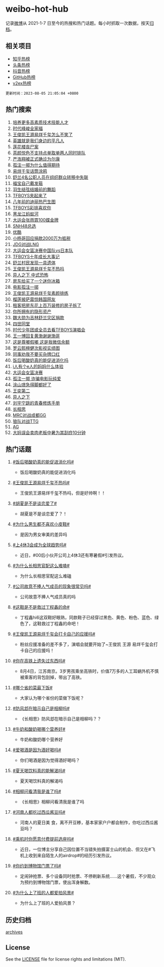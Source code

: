 # weibo-hot-hub

记录[微博](https://www.weibo.com)从 2021-1-7 日至今的热搜和热门话题。每小时抓取一次数据，按天[归档](archives)。

## 相关项目

- [知乎热榜](https://github.com/lonnyzhang423/zhihu-hot-hub)
- [头条热榜](https://github.com/lonnyzhang423/toutiao-hot-hub)
- [抖音热榜](https://github.com/lonnyzhang423/douyin-hot-hub)
- [GitHub热榜](https://github.com/lonnyzhang423/github-hot-hub)
- [v2ex热榜](https://github.com/lonnyzhang423/v2ex-hot-hub)


`更新时间：2023-08-05 21:05:04 +0800`

## 热门搜索

1. [培养更多高素质技术技能人才](https://m.weibo.cn/search?containerid=100103type%3D1%26t%3D10%26q%3D%23%E5%9F%B9%E5%85%BB%E6%9B%B4%E5%A4%9A%E9%AB%98%E7%B4%A0%E8%B4%A8%E6%8A%80%E6%9C%AF%E6%8A%80%E8%83%BD%E4%BA%BA%E6%89%8D%23&stream_entry_id=51&isnewpage=1&extparam=seat%3D1%26pos%3D0%26cate%3D10103%26dgr%3D0%26filter_type%3Drealtimehot%26c_type%3D51%26stream_entry_id%3D51%26display_time%3D1691240703%26pre_seqid%3D1691240703092027226182&luicode=10000011&lfid=106003type%253D25%2526t%253D3%2526disable_hot%253D1%2526filter_type%253Drealtimehot)
1. [时代峰峻全家福](https://m.weibo.cn/search?containerid=100103type%3D1%26t%3D10%26q%3D%23%E6%97%B6%E4%BB%A3%E5%B3%B0%E5%B3%BB%E5%85%A8%E5%AE%B6%E7%A6%8F%23&stream_entry_id=31&isnewpage=1&extparam=seat%3D1%26band_rank%3D1%26cate%3D5001%26lcate%3D5001%26stream_entry_id%3D31%26realpos%3D1%26pos%3D0%26q%3D%2523%25E6%2597%25B6%25E4%25BB%25A3%25E5%25B3%25B0%25E5%25B3%25BB%25E5%2585%25A8%25E5%25AE%25B6%25E7%25A6%258F%2523%26flag%3D4%26dgr%3D0%26filter_type%3Drealtimehot%26c_type%3D31%26display_time%3D1691240703%26pre_seqid%3D1691240703092027226182&luicode=10000011&lfid=106003type%253D25%2526t%253D3%2526disable_hot%253D1%2526filter_type%253Drealtimehot)
1. [王俊凯王源易烊千玺怎么不笑了](https://m.weibo.cn/search?containerid=100103type%3D1%26t%3D10%26q%3D%23%E7%8E%8B%E4%BF%8A%E5%87%AF%E7%8E%8B%E6%BA%90%E6%98%93%E7%83%8A%E5%8D%83%E7%8E%BA%E6%80%8E%E4%B9%88%E4%B8%8D%E7%AC%91%E4%BA%86%23&stream_entry_id=31&isnewpage=1&extparam=seat%3D1%26band_rank%3D2%26cate%3D5001%26lcate%3D5001%26stream_entry_id%3D31%26realpos%3D2%26pos%3D1%26q%3D%2523%25E7%258E%258B%25E4%25BF%258A%25E5%2587%25AF%25E7%258E%258B%25E6%25BA%2590%25E6%2598%2593%25E7%2583%258A%25E5%258D%2583%25E7%258E%25BA%25E6%2580%258E%25E4%25B9%2588%25E4%25B8%258D%25E7%25AC%2591%25E4%25BA%2586%2523%26flag%3D1%26dgr%3D0%26filter_type%3Drealtimehot%26c_type%3D31%26display_time%3D1691240703%26pre_seqid%3D1691240703092027226182&luicode=10000011&lfid=106003type%253D25%2526t%253D3%2526disable_hot%253D1%2526filter_type%253Drealtimehot)
1. [英雄就是我们身边的平凡人](https://m.weibo.cn/search?containerid=100103type%3D1%26t%3D10%26q%3D%23%E8%8B%B1%E9%9B%84%E5%B0%B1%E6%98%AF%E6%88%91%E4%BB%AC%E8%BA%AB%E8%BE%B9%E7%9A%84%E5%B9%B3%E5%87%A1%E4%BA%BA%23&stream_entry_id=31&isnewpage=1&extparam=seat%3D1%26band_rank%3D3%26cate%3D5001%26lcate%3D5001%26stream_entry_id%3D31%26realpos%3D3%26pos%3D2%26q%3D%2523%25E8%258B%25B1%25E9%259B%2584%25E5%25B0%25B1%25E6%2598%25AF%25E6%2588%2591%25E4%25BB%25AC%25E8%25BA%25AB%25E8%25BE%25B9%25E7%259A%2584%25E5%25B9%25B3%25E5%2587%25A1%25E4%25BA%25BA%2523%26flag%3D0%26dgr%3D0%26filter_type%3Drealtimehot%26c_type%3D31%26display_time%3D1691240703%26pre_seqid%3D1691240703092027226182&luicode=10000011&lfid=106003type%253D25%2526t%253D3%2526disable_hot%253D1%2526filter_type%253Drealtimehot)
1. [莲花楼丧尸案](https://m.weibo.cn/search?containerid=100103type%3D1%26t%3D10%26q%3D%23%E8%8E%B2%E8%8A%B1%E6%A5%BC%E4%B8%A7%E5%B0%B8%E6%A1%88%23&stream_entry_id=31&isnewpage=1&extparam=seat%3D1%26band_rank%3D4%26cate%3D5001%26lcate%3D5001%26stream_entry_id%3D31%26realpos%3D4%26pos%3D3%26q%3D%2523%25E8%258E%25B2%25E8%258A%25B1%25E6%25A5%25BC%25E4%25B8%25A7%25E5%25B0%25B8%25E6%25A1%2588%2523%26flag%3D1%26dgr%3D0%26filter_type%3Drealtimehot%26c_type%3D31%26display_time%3D1691240703%26pre_seqid%3D1691240703092027226182&luicode=10000011&lfid=106003type%253D25%2526t%253D3%2526disable_hot%253D1%2526filter_type%253Drealtimehot)
1. [茶颜悦色不支持点单取单两人同时排队](https://m.weibo.cn/search?containerid=100103type%3D1%26t%3D10%26q%3D%23%E8%8C%B6%E9%A2%9C%E6%82%A6%E8%89%B2%E4%B8%8D%E6%94%AF%E6%8C%81%E7%82%B9%E5%8D%95%E5%8F%96%E5%8D%95%E4%B8%A4%E4%BA%BA%E5%90%8C%E6%97%B6%E6%8E%92%E9%98%9F%23&stream_entry_id=31&isnewpage=1&extparam=seat%3D1%26band_rank%3D5%26cate%3D5001%26lcate%3D5001%26stream_entry_id%3D31%26realpos%3D5%26pos%3D4%26q%3D%2523%25E8%258C%25B6%25E9%25A2%259C%25E6%2582%25A6%25E8%2589%25B2%25E4%25B8%258D%25E6%2594%25AF%25E6%258C%2581%25E7%2582%25B9%25E5%258D%2595%25E5%258F%2596%25E5%258D%2595%25E4%25B8%25A4%25E4%25BA%25BA%25E5%2590%258C%25E6%2597%25B6%25E6%258E%2592%25E9%2598%259F%2523%26flag%3D2%26dgr%3D0%26filter_type%3Drealtimehot%26c_type%3D31%26display_time%3D1691240703%26pre_seqid%3D1691240703092027226182&luicode=10000011&lfid=106003type%253D25%2526t%253D3%2526disable_hot%253D1%2526filter_type%253Drealtimehot)
1. [严浩翔被正式确诊为尔康](https://m.weibo.cn/search?containerid=100103type%3D1%26t%3D10%26q%3D%23%E4%B8%A5%E6%B5%A9%E7%BF%94%E8%A2%AB%E6%AD%A3%E5%BC%8F%E7%A1%AE%E8%AF%8A%E4%B8%BA%E5%B0%94%E5%BA%B7%23&stream_entry_id=31&isnewpage=1&extparam=seat%3D1%26band_rank%3D6%26cate%3D5001%26lcate%3D5001%26stream_entry_id%3D31%26realpos%3D6%26pos%3D5%26q%3D%2523%25E4%25B8%25A5%25E6%25B5%25A9%25E7%25BF%2594%25E8%25A2%25AB%25E6%25AD%25A3%25E5%25BC%258F%25E7%25A1%25AE%25E8%25AF%258A%25E4%25B8%25BA%25E5%25B0%2594%25E5%25BA%25B7%2523%26flag%3D2%26dgr%3D0%26filter_type%3Drealtimehot%26c_type%3D31%26display_time%3D1691240703%26pre_seqid%3D1691240703092027226182&luicode=10000011&lfid=106003type%253D25%2526t%253D3%2526disable_hot%253D1%2526filter_type%253Drealtimehot)
1. [孤注一掷为什么值得期待](https://m.weibo.cn/search?containerid=100103type%3D1%26t%3D10%26q%3D%23%E5%AD%A4%E6%B3%A8%E4%B8%80%E6%8E%B7%E4%B8%BA%E4%BB%80%E4%B9%88%E5%80%BC%E5%BE%97%E6%9C%9F%E5%BE%85%23&stream_entry_id=31&isnewpage=1&extparam=seat%3D1%26band_rank%3D7%26cate%3D5001%26is_ad_pos%3D1%26lcate%3D5001%26filter_type%3Drealtimehot%26pos%3D6%26q%3D%2523%25E5%25AD%25A4%25E6%25B3%25A8%25E4%25B8%2580%25E6%258E%25B7%25E4%25B8%25BA%25E4%25BB%2580%25E4%25B9%2588%25E5%2580%25BC%25E5%25BE%2597%25E6%259C%259F%25E5%25BE%2585%2523%26dgr%3D0%26stream_entry_id%3D31%26adid%3D198555%26c_type%3D31%26display_time%3D1691240703%26pre_seqid%3D1691240703092027226182&luicode=10000011&lfid=106003type%253D25%2526t%253D3%2526disable_hot%253D1%2526filter_type%253Drealtimehot)
1. [易烊千玺话筒涂鸦](https://m.weibo.cn/search?containerid=100103type%3D1%26t%3D10%26q%3D%23%E6%98%93%E7%83%8A%E5%8D%83%E7%8E%BA%E8%AF%9D%E7%AD%92%E6%B6%82%E9%B8%A6%23&stream_entry_id=31&isnewpage=1&extparam=seat%3D1%26band_rank%3D7%26cate%3D5001%26lcate%3D5001%26stream_entry_id%3D31%26realpos%3D7%26pos%3D7%26q%3D%2523%25E6%2598%2593%25E7%2583%258A%25E5%258D%2583%25E7%258E%25BA%25E8%25AF%259D%25E7%25AD%2592%25E6%25B6%2582%25E9%25B8%25A6%2523%26flag%3D1%26dgr%3D0%26filter_type%3Drealtimehot%26c_type%3D31%26display_time%3D1691240703%26pre_seqid%3D1691240703092027226182&luicode=10000011&lfid=106003type%253D25%2526t%253D3%2526disable_hot%253D1%2526filter_type%253Drealtimehot)
1. [舒兰4名公职人员在组织群众转移中失联](https://m.weibo.cn/search?containerid=100103type%3D1%26t%3D10%26q%3D%23%E8%88%92%E5%85%B04%E5%90%8D%E5%85%AC%E8%81%8C%E4%BA%BA%E5%91%98%E5%9C%A8%E7%BB%84%E7%BB%87%E7%BE%A4%E4%BC%97%E8%BD%AC%E7%A7%BB%E4%B8%AD%E5%A4%B1%E8%81%94%23&stream_entry_id=31&isnewpage=1&extparam=seat%3D1%26band_rank%3D8%26cate%3D5001%26lcate%3D5001%26stream_entry_id%3D31%26realpos%3D8%26pos%3D8%26q%3D%2523%25E8%2588%2592%25E5%2585%25B04%25E5%2590%258D%25E5%2585%25AC%25E8%2581%258C%25E4%25BA%25BA%25E5%2591%2598%25E5%259C%25A8%25E7%25BB%2584%25E7%25BB%2587%25E7%25BE%25A4%25E4%25BC%2597%25E8%25BD%25AC%25E7%25A7%25BB%25E4%25B8%25AD%25E5%25A4%25B1%25E8%2581%2594%2523%26flag%3D1%26dgr%3D0%26filter_type%3Drealtimehot%26c_type%3D31%26display_time%3D1691240703%26pre_seqid%3D1691240703092027226182&luicode=10000011&lfid=106003type%253D25%2526t%253D3%2526disable_hot%253D1%2526filter_type%253Drealtimehot)
1. [福宝自己戴发箍](https://m.weibo.cn/search?containerid=100103type%3D1%26t%3D10%26q%3D%E7%A6%8F%E5%AE%9D%E8%87%AA%E5%B7%B1%E6%88%B4%E5%8F%91%E7%AE%8D&stream_entry_id=31&isnewpage=1&extparam=seat%3D1%26band_rank%3D9%26cate%3D5001%26lcate%3D5001%26stream_entry_id%3D31%26realpos%3D9%26pos%3D9%26q%3D%25E7%25A6%258F%25E5%25AE%259D%25E8%2587%25AA%25E5%25B7%25B1%25E6%2588%25B4%25E5%258F%2591%25E7%25AE%258D%26flag%3D1%26dgr%3D0%26filter_type%3Drealtimehot%26c_type%3D31%26display_time%3D1691240703%26pre_seqid%3D1691240703092027226182&luicode=10000011&lfid=106003type%253D25%2526t%253D3%2526disable_hot%253D1%2526filter_type%253Drealtimehot)
1. [羽生结弦结婚前的舞蹈](https://m.weibo.cn/search?containerid=100103type%3D1%26t%3D10%26q%3D%E7%BE%BD%E7%94%9F%E7%BB%93%E5%BC%A6%E7%BB%93%E5%A9%9A%E5%89%8D%E7%9A%84%E8%88%9E%E8%B9%88&stream_entry_id=31&isnewpage=1&extparam=seat%3D1%26band_rank%3D10%26cate%3D5001%26lcate%3D5001%26stream_entry_id%3D31%26realpos%3D10%26pos%3D10%26q%3D%25E7%25BE%25BD%25E7%2594%259F%25E7%25BB%2593%25E5%25BC%25A6%25E7%25BB%2593%25E5%25A9%259A%25E5%2589%258D%25E7%259A%2584%25E8%2588%259E%25E8%25B9%2588%26flag%3D0%26dgr%3D0%26filter_type%3Drealtimehot%26c_type%3D31%26display_time%3D1691240703%26pre_seqid%3D1691240703092027226182&luicode=10000011&lfid=106003type%253D25%2526t%253D3%2526disable_hot%253D1%2526filter_type%253Drealtimehot)
1. [TFBOYS夹起来了](https://m.weibo.cn/search?containerid=100103type%3D1%26t%3D10%26q%3D%23TFBOYS%E5%A4%B9%E8%B5%B7%E6%9D%A5%E4%BA%86%23&stream_entry_id=31&isnewpage=1&extparam=seat%3D1%26band_rank%3D11%26cate%3D5001%26lcate%3D5001%26stream_entry_id%3D31%26realpos%3D11%26pos%3D11%26q%3D%2523TFBOYS%25E5%25A4%25B9%25E8%25B5%25B7%25E6%259D%25A5%25E4%25BA%2586%2523%26flag%3D0%26dgr%3D0%26filter_type%3Drealtimehot%26c_type%3D31%26display_time%3D1691240703%26pre_seqid%3D1691240703092027226182&luicode=10000011&lfid=106003type%253D25%2526t%253D3%2526disable_hot%253D1%2526filter_type%253Drealtimehot)
1. [八年前的迪丽热巴生图](https://m.weibo.cn/search?containerid=100103type%3D1%26t%3D10%26q%3D%23%E5%85%AB%E5%B9%B4%E5%89%8D%E7%9A%84%E8%BF%AA%E4%B8%BD%E7%83%AD%E5%B7%B4%E7%94%9F%E5%9B%BE%23&stream_entry_id=31&isnewpage=1&extparam=seat%3D1%26band_rank%3D12%26cate%3D5001%26lcate%3D5001%26stream_entry_id%3D31%26realpos%3D12%26pos%3D12%26q%3D%2523%25E5%2585%25AB%25E5%25B9%25B4%25E5%2589%258D%25E7%259A%2584%25E8%25BF%25AA%25E4%25B8%25BD%25E7%2583%25AD%25E5%25B7%25B4%25E7%2594%259F%25E5%259B%25BE%2523%26flag%3D1%26dgr%3D0%26filter_type%3Drealtimehot%26c_type%3D31%26display_time%3D1691240703%26pre_seqid%3D1691240703092027226182&luicode=10000011&lfid=106003type%253D25%2526t%253D3%2526disable_hot%253D1%2526filter_type%253Drealtimehot)
1. [TFBOYS彩排喜欢你](https://m.weibo.cn/search?containerid=100103type%3D1%26t%3D10%26q%3D%23TFBOYS%E5%BD%A9%E6%8E%92%E5%96%9C%E6%AC%A2%E4%BD%A0%23&stream_entry_id=31&isnewpage=1&extparam=seat%3D1%26band_rank%3D13%26cate%3D5001%26lcate%3D5001%26stream_entry_id%3D31%26realpos%3D13%26pos%3D13%26q%3D%2523TFBOYS%25E5%25BD%25A9%25E6%258E%2592%25E5%2596%259C%25E6%25AC%25A2%25E4%25BD%25A0%2523%26flag%3D1%26dgr%3D0%26filter_type%3Drealtimehot%26c_type%3D31%26display_time%3D1691240703%26pre_seqid%3D1691240703092027226182&luicode=10000011&lfid=106003type%253D25%2526t%253D3%2526disable_hot%253D1%2526filter_type%253Drealtimehot)
1. [黑龙江蚂蚁河](https://m.weibo.cn/search?containerid=100103type%3D1%26t%3D10%26q%3D%23%E9%BB%91%E9%BE%99%E6%B1%9F%E8%9A%82%E8%9A%81%E6%B2%B3%23&stream_entry_id=31&isnewpage=1&extparam=seat%3D1%26band_rank%3D14%26cate%3D5001%26lcate%3D5001%26stream_entry_id%3D31%26realpos%3D14%26pos%3D14%26q%3D%2523%25E9%25BB%2591%25E9%25BE%2599%25E6%25B1%259F%25E8%259A%2582%25E8%259A%2581%25E6%25B2%25B3%2523%26flag%3D1%26dgr%3D0%26filter_type%3Drealtimehot%26c_type%3D31%26display_time%3D1691240703%26pre_seqid%3D1691240703092027226182&luicode=10000011&lfid=106003type%253D25%2526t%253D3%2526disable_hot%253D1%2526filter_type%253Drealtimehot)
1. [大运会张雨霏100蝶金牌](https://m.weibo.cn/search?containerid=100103type%3D1%26t%3D10%26q%3D%23%E5%A4%A7%E8%BF%90%E4%BC%9A%E5%BC%A0%E9%9B%A8%E9%9C%8F100%E8%9D%B6%E9%87%91%E7%89%8C%23&stream_entry_id=31&isnewpage=1&extparam=seat%3D1%26band_rank%3D15%26cate%3D5001%26lcate%3D5001%26stream_entry_id%3D31%26realpos%3D15%26pos%3D15%26q%3D%2523%25E5%25A4%25A7%25E8%25BF%2590%25E4%25BC%259A%25E5%25BC%25A0%25E9%259B%25A8%25E9%259C%258F100%25E8%259D%25B6%25E9%2587%2591%25E7%2589%258C%2523%26flag%3D32768%26dgr%3D0%26filter_type%3Drealtimehot%26c_type%3D31%26display_time%3D1691240703%26pre_seqid%3D1691240703092027226182&luicode=10000011&lfid=106003type%253D25%2526t%253D3%2526disable_hot%253D1%2526filter_type%253Drealtimehot)
1. [SNH48总选](https://m.weibo.cn/search?containerid=100103type%3D1%26t%3D10%26q%3DSNH48%E6%80%BB%E9%80%89&stream_entry_id=31&isnewpage=1&extparam=seat%3D1%26band_rank%3D16%26cate%3D5001%26lcate%3D5001%26stream_entry_id%3D31%26realpos%3D16%26pos%3D16%26q%3DSNH48%25E6%2580%25BB%25E9%2580%2589%26flag%3D1%26dgr%3D0%26filter_type%3Drealtimehot%26c_type%3D31%26display_time%3D1691240703%26pre_seqid%3D1691240703092027226182&luicode=10000011&lfid=106003type%253D25%2526t%253D3%2526disable_hot%253D1%2526filter_type%253Drealtimehot)
1. [优酷](https://m.weibo.cn/search?containerid=100103type%3D1%26t%3D10%26q%3D%E4%BC%98%E9%85%B7&stream_entry_id=31&isnewpage=1&extparam=seat%3D1%26band_rank%3D17%26cate%3D5001%26lcate%3D5001%26stream_entry_id%3D31%26realpos%3D17%26pos%3D17%26q%3D%25E4%25BC%2598%25E9%2585%25B7%26flag%3D1%26dgr%3D0%26filter_type%3Drealtimehot%26c_type%3D31%26display_time%3D1691240703%26pre_seqid%3D1691240703092027226182&luicode=10000011&lfid=106003type%253D25%2526t%253D3%2526disable_hot%253D1%2526filter_type%253Drealtimehot)
1. [小杨哥回应捐款2000万为抵税](https://m.weibo.cn/search?containerid=100103type%3D1%26t%3D10%26q%3D%23%E5%B0%8F%E6%9D%A8%E5%93%A5%E5%9B%9E%E5%BA%94%E6%8D%90%E6%AC%BE2000%E4%B8%87%E4%B8%BA%E6%8A%B5%E7%A8%8E%23&stream_entry_id=31&isnewpage=1&extparam=seat%3D1%26band_rank%3D18%26cate%3D5001%26lcate%3D5001%26stream_entry_id%3D31%26realpos%3D18%26pos%3D18%26q%3D%2523%25E5%25B0%258F%25E6%259D%25A8%25E5%2593%25A5%25E5%259B%259E%25E5%25BA%2594%25E6%258D%2590%25E6%25AC%25BE2000%25E4%25B8%2587%25E4%25B8%25BA%25E6%258A%25B5%25E7%25A8%258E%2523%26flag%3D0%26dgr%3D0%26filter_type%3Drealtimehot%26c_type%3D31%26display_time%3D1691240703%26pre_seqid%3D1691240703092027226182&luicode=10000011&lfid=106003type%253D25%2526t%253D3%2526disable_hot%253D1%2526filter_type%253Drealtimehot)
1. [JDG对战LNG](https://m.weibo.cn/search?containerid=100103type%3D1%26t%3D10%26q%3D%23JDG%E5%AF%B9%E6%88%98LNG%23&stream_entry_id=31&isnewpage=1&extparam=seat%3D1%26band_rank%3D19%26cate%3D5001%26lcate%3D5001%26stream_entry_id%3D31%26realpos%3D19%26pos%3D19%26q%3D%2523JDG%25E5%25AF%25B9%25E6%2588%2598LNG%2523%26flag%3D0%26dgr%3D0%26filter_type%3Drealtimehot%26c_type%3D31%26display_time%3D1691240703%26pre_seqid%3D1691240703092027226182&luicode=10000011&lfid=106003type%253D25%2526t%253D3%2526disable_hot%253D1%2526filter_type%253Drealtimehot)
1. [大运会女篮决赛中国队vs日本队](https://m.weibo.cn/search?containerid=100103type%3D1%26t%3D10%26q%3D%23%E5%A4%A7%E8%BF%90%E4%BC%9A%E5%A5%B3%E7%AF%AE%E5%86%B3%E8%B5%9B%E4%B8%AD%E5%9B%BD%E9%98%9Fvs%E6%97%A5%E6%9C%AC%E9%98%9F%23&stream_entry_id=31&isnewpage=1&extparam=seat%3D1%26band_rank%3D20%26cate%3D5001%26lcate%3D5001%26stream_entry_id%3D31%26realpos%3D20%26pos%3D20%26q%3D%2523%25E5%25A4%25A7%25E8%25BF%2590%25E4%25BC%259A%25E5%25A5%25B3%25E7%25AF%25AE%25E5%2586%25B3%25E8%25B5%259B%25E4%25B8%25AD%25E5%259B%25BD%25E9%2598%259Fvs%25E6%2597%25A5%25E6%259C%25AC%25E9%2598%259F%2523%26flag%3D1%26dgr%3D0%26filter_type%3Drealtimehot%26c_type%3D31%26display_time%3D1691240703%26pre_seqid%3D1691240703092027226182&luicode=10000011&lfid=106003type%253D25%2526t%253D3%2526disable_hot%253D1%2526filter_type%253Drealtimehot)
1. [TFBOYS十年成长大事记](https://m.weibo.cn/search?containerid=100103type%3D1%26t%3D10%26q%3D%23TFBOYS%E5%8D%81%E5%B9%B4%E6%88%90%E9%95%BF%E5%A4%A7%E4%BA%8B%E8%AE%B0%23&stream_entry_id=31&isnewpage=1&extparam=seat%3D1%26band_rank%3D21%26cate%3D5001%26lcate%3D5001%26stream_entry_id%3D31%26realpos%3D21%26pos%3D21%26q%3D%2523TFBOYS%25E5%258D%2581%25E5%25B9%25B4%25E6%2588%2590%25E9%2595%25BF%25E5%25A4%25A7%25E4%25BA%258B%25E8%25AE%25B0%2523%26flag%3D1%26dgr%3D0%26filter_type%3Drealtimehot%26c_type%3D31%26display_time%3D1691240703%26pre_seqid%3D1691240703092027226182&luicode=10000011&lfid=106003type%253D25%2526t%253D3%2526disable_hot%253D1%2526filter_type%253Drealtimehot)
1. [舒兰村民发现一具遗体](https://m.weibo.cn/search?containerid=100103type%3D1%26t%3D10%26q%3D%23%E8%88%92%E5%85%B0%E6%9D%91%E6%B0%91%E5%8F%91%E7%8E%B0%E4%B8%80%E5%85%B7%E9%81%97%E4%BD%93%23&stream_entry_id=31&isnewpage=1&extparam=seat%3D1%26band_rank%3D22%26cate%3D5001%26lcate%3D5001%26stream_entry_id%3D31%26realpos%3D22%26pos%3D22%26q%3D%2523%25E8%2588%2592%25E5%2585%25B0%25E6%259D%2591%25E6%25B0%2591%25E5%258F%2591%25E7%258E%25B0%25E4%25B8%2580%25E5%2585%25B7%25E9%2581%2597%25E4%25BD%2593%2523%26flag%3D0%26dgr%3D0%26filter_type%3Drealtimehot%26c_type%3D31%26display_time%3D1691240703%26pre_seqid%3D1691240703092027226182&luicode=10000011&lfid=106003type%253D25%2526t%253D3%2526disable_hot%253D1%2526filter_type%253Drealtimehot)
1. [王俊凯王源易烊千玺不热吗](https://m.weibo.cn/search?containerid=100103type%3D1%26t%3D10%26q%3D%23%E7%8E%8B%E4%BF%8A%E5%87%AF%E7%8E%8B%E6%BA%90%E6%98%93%E7%83%8A%E5%8D%83%E7%8E%BA%E4%B8%8D%E7%83%AD%E5%90%97%23&stream_entry_id=31&isnewpage=1&extparam=seat%3D1%26band_rank%3D23%26cate%3D5001%26lcate%3D5001%26stream_entry_id%3D31%26realpos%3D23%26pos%3D23%26q%3D%2523%25E7%258E%258B%25E4%25BF%258A%25E5%2587%25AF%25E7%258E%258B%25E6%25BA%2590%25E6%2598%2593%25E7%2583%258A%25E5%258D%2583%25E7%258E%25BA%25E4%25B8%258D%25E7%2583%25AD%25E5%2590%2597%2523%26flag%3D0%26dgr%3D0%26filter_type%3Drealtimehot%26c_type%3D31%26display_time%3D1691240703%26pre_seqid%3D1691240703092027226182&luicode=10000011&lfid=106003type%253D25%2526t%253D3%2526disable_hot%253D1%2526filter_type%253Drealtimehot)
1. [异人之下 中式恐怖](https://m.weibo.cn/search?containerid=100103type%3D1%26t%3D10%26q%3D%E5%BC%82%E4%BA%BA%E4%B9%8B%E4%B8%8B+%E4%B8%AD%E5%BC%8F%E6%81%90%E6%80%96&stream_entry_id=31&isnewpage=1&extparam=seat%3D1%26band_rank%3D24%26cate%3D5001%26lcate%3D5001%26stream_entry_id%3D31%26realpos%3D24%26pos%3D24%26q%3D%25E5%25BC%2582%25E4%25BA%25BA%25E4%25B9%258B%25E4%25B8%258B%2520%25E4%25B8%25AD%25E5%25BC%258F%25E6%2581%2590%25E6%2580%2596%26flag%3D1%26dgr%3D0%26filter_type%3Drealtimehot%26c_type%3D31%26display_time%3D1691240703%26pre_seqid%3D1691240703092027226182&luicode=10000011&lfid=106003type%253D25%2526t%253D3%2526disable_hot%253D1%2526filter_type%253Drealtimehot)
1. [房东给买了一个迷你冰箱](https://m.weibo.cn/search?containerid=100103type%3D1%26t%3D10%26q%3D%E6%88%BF%E4%B8%9C%E7%BB%99%E4%B9%B0%E4%BA%86%E4%B8%80%E4%B8%AA%E8%BF%B7%E4%BD%A0%E5%86%B0%E7%AE%B1&stream_entry_id=31&isnewpage=1&extparam=seat%3D1%26band_rank%3D25%26cate%3D5001%26lcate%3D5001%26stream_entry_id%3D31%26realpos%3D25%26pos%3D25%26q%3D%25E6%2588%25BF%25E4%25B8%259C%25E7%25BB%2599%25E4%25B9%25B0%25E4%25BA%2586%25E4%25B8%2580%25E4%25B8%25AA%25E8%25BF%25B7%25E4%25BD%25A0%25E5%2586%25B0%25E7%25AE%25B1%26flag%3D1%26dgr%3D0%26filter_type%3Drealtimehot%26c_type%3D31%26display_time%3D1691240703%26pre_seqid%3D1691240703092027226182&luicode=10000011&lfid=106003type%253D25%2526t%253D3%2526disable_hot%253D1%2526filter_type%253Drealtimehot)
1. [电影孤注一掷](https://m.weibo.cn/search?containerid=100103type%3D1%26t%3D10%26q%3D%23%E7%94%B5%E5%BD%B1%E5%AD%A4%E6%B3%A8%E4%B8%80%E6%8E%B7%23&stream_entry_id=31&isnewpage=1&extparam=seat%3D1%26band_rank%3D26%26cate%3D5001%26lcate%3D5001%26stream_entry_id%3D31%26realpos%3D26%26pos%3D26%26q%3D%2523%25E7%2594%25B5%25E5%25BD%25B1%25E5%25AD%25A4%25E6%25B3%25A8%25E4%25B8%2580%25E6%258E%25B7%2523%26flag%3D0%26dgr%3D0%26filter_type%3Drealtimehot%26c_type%3D31%26display_time%3D1691240703%26pre_seqid%3D1691240703092027226182&luicode=10000011&lfid=106003type%253D25%2526t%253D3%2526disable_hot%253D1%2526filter_type%253Drealtimehot)
1. [王俊凯王源易烊千玺素颜排练](https://m.weibo.cn/search?containerid=100103type%3D1%26t%3D10%26q%3D%23%E7%8E%8B%E4%BF%8A%E5%87%AF%E7%8E%8B%E6%BA%90%E6%98%93%E7%83%8A%E5%8D%83%E7%8E%BA%E7%B4%A0%E9%A2%9C%E6%8E%92%E7%BB%83%23&stream_entry_id=31&isnewpage=1&extparam=seat%3D1%26band_rank%3D27%26cate%3D5001%26lcate%3D5001%26stream_entry_id%3D31%26realpos%3D27%26pos%3D27%26q%3D%2523%25E7%258E%258B%25E4%25BF%258A%25E5%2587%25AF%25E7%258E%258B%25E6%25BA%2590%25E6%2598%2593%25E7%2583%258A%25E5%258D%2583%25E7%258E%25BA%25E7%25B4%25A0%25E9%25A2%259C%25E6%258E%2592%25E7%25BB%2583%2523%26flag%3D1%26dgr%3D0%26filter_type%3Drealtimehot%26c_type%3D31%26display_time%3D1691240703%26pre_seqid%3D1691240703092027226182&luicode=10000011&lfid=106003type%253D25%2526t%253D3%2526disable_hot%253D1%2526filter_type%253Drealtimehot)
1. [榴莲披萨震惊韩国网友](https://m.weibo.cn/search?containerid=100103type%3D1%26t%3D10%26q%3D%23%E6%A6%B4%E8%8E%B2%E6%8A%AB%E8%90%A8%E9%9C%87%E6%83%8A%E9%9F%A9%E5%9B%BD%E7%BD%91%E5%8F%8B%23&stream_entry_id=31&isnewpage=1&extparam=seat%3D1%26band_rank%3D28%26cate%3D5001%26lcate%3D5001%26stream_entry_id%3D31%26realpos%3D28%26pos%3D28%26q%3D%2523%25E6%25A6%25B4%25E8%258E%25B2%25E6%258A%25AB%25E8%2590%25A8%25E9%259C%2587%25E6%2583%258A%25E9%259F%25A9%25E5%259B%25BD%25E7%25BD%2591%25E5%258F%258B%2523%26flag%3D0%26dgr%3D0%26filter_type%3Drealtimehot%26c_type%3D31%26display_time%3D1691240703%26pre_seqid%3D1691240703092027226182&luicode=10000011&lfid=106003type%253D25%2526t%253D3%2526disable_hot%253D1%2526filter_type%253Drealtimehot)
1. [租客把房东花上百万装修的房子拆了](https://m.weibo.cn/search?containerid=100103type%3D1%26t%3D10%26q%3D%23%E7%A7%9F%E5%AE%A2%E6%8A%8A%E6%88%BF%E4%B8%9C%E8%8A%B1%E4%B8%8A%E7%99%BE%E4%B8%87%E8%A3%85%E4%BF%AE%E7%9A%84%E6%88%BF%E5%AD%90%E6%8B%86%E4%BA%86%23&stream_entry_id=31&isnewpage=1&extparam=seat%3D1%26band_rank%3D29%26cate%3D5001%26lcate%3D5001%26stream_entry_id%3D31%26realpos%3D29%26pos%3D29%26q%3D%2523%25E7%25A7%259F%25E5%25AE%25A2%25E6%258A%258A%25E6%2588%25BF%25E4%25B8%259C%25E8%258A%25B1%25E4%25B8%258A%25E7%2599%25BE%25E4%25B8%2587%25E8%25A3%2585%25E4%25BF%25AE%25E7%259A%2584%25E6%2588%25BF%25E5%25AD%2590%25E6%258B%2586%25E4%25BA%2586%2523%26flag%3D0%26dgr%3D0%26filter_type%3Drealtimehot%26c_type%3D31%26display_time%3D1691240703%26pre_seqid%3D1691240703092027226182&luicode=10000011&lfid=106003type%253D25%2526t%253D3%2526disable_hot%253D1%2526filter_type%253Drealtimehot)
1. [你所拥有的隐形资产](https://m.weibo.cn/search?containerid=100103type%3D1%26t%3D10%26q%3D%23%E4%BD%A0%E6%89%80%E6%8B%A5%E6%9C%89%E7%9A%84%E9%9A%90%E5%BD%A2%E8%B5%84%E4%BA%A7%23&stream_entry_id=31&isnewpage=1&extparam=seat%3D1%26band_rank%3D30%26cate%3D5001%26lcate%3D5001%26stream_entry_id%3D31%26realpos%3D30%26pos%3D30%26q%3D%2523%25E4%25BD%25A0%25E6%2589%2580%25E6%258B%25A5%25E6%259C%2589%25E7%259A%2584%25E9%259A%2590%25E5%25BD%25A2%25E8%25B5%2584%25E4%25BA%25A7%2523%26flag%3D1%26dgr%3D0%26filter_type%3Drealtimehot%26c_type%3D31%26display_time%3D1691240703%26pre_seqid%3D1691240703092027226182&luicode=10000011&lfid=106003type%253D25%2526t%253D3%2526disable_hot%253D1%2526filter_type%253Drealtimehot)
1. [魏大勋为吉林舒兰灾区捐款](https://m.weibo.cn/search?containerid=100103type%3D1%26t%3D10%26q%3D%23%E9%AD%8F%E5%A4%A7%E5%8B%8B%E4%B8%BA%E5%90%89%E6%9E%97%E8%88%92%E5%85%B0%E7%81%BE%E5%8C%BA%E6%8D%90%E6%AC%BE%23&stream_entry_id=31&isnewpage=1&extparam=seat%3D1%26band_rank%3D31%26cate%3D5001%26lcate%3D5001%26stream_entry_id%3D31%26realpos%3D31%26pos%3D31%26q%3D%2523%25E9%25AD%258F%25E5%25A4%25A7%25E5%258B%258B%25E4%25B8%25BA%25E5%2590%2589%25E6%259E%2597%25E8%2588%2592%25E5%2585%25B0%25E7%2581%25BE%25E5%258C%25BA%25E6%258D%2590%25E6%25AC%25BE%2523%26flag%3D1%26dgr%3D0%26filter_type%3Drealtimehot%26c_type%3D31%26display_time%3D1691240703%26pre_seqid%3D1691240703092027226182&luicode=10000011&lfid=106003type%253D25%2526t%253D3%2526disable_hot%253D1%2526filter_type%253Drealtimehot)
1. [四世同堂](https://m.weibo.cn/search?containerid=100103type%3D1%26t%3D10%26q%3D%E5%9B%9B%E4%B8%96%E5%90%8C%E5%A0%82&stream_entry_id=31&isnewpage=1&extparam=seat%3D1%26band_rank%3D32%26cate%3D5001%26lcate%3D5001%26stream_entry_id%3D31%26realpos%3D32%26pos%3D32%26q%3D%25E5%259B%259B%25E4%25B8%2596%25E5%2590%258C%25E5%25A0%2582%26flag%3D1%26dgr%3D0%26filter_type%3Drealtimehot%26c_type%3D31%26display_time%3D1691240703%26pre_seqid%3D1691240703092027226182&luicode=10000011&lfid=106003type%253D25%2526t%253D3%2526disable_hot%253D1%2526filter_type%253Drealtimehot)
1. [时代少年团或全员去看TFBOYS演唱会](https://m.weibo.cn/search?containerid=100103type%3D1%26t%3D10%26q%3D%23%E6%97%B6%E4%BB%A3%E5%B0%91%E5%B9%B4%E5%9B%A2%E6%88%96%E5%85%A8%E5%91%98%E5%8E%BB%E7%9C%8BTFBOYS%E6%BC%94%E5%94%B1%E4%BC%9A%23&stream_entry_id=31&isnewpage=1&extparam=seat%3D1%26band_rank%3D33%26cate%3D5001%26lcate%3D5001%26stream_entry_id%3D31%26realpos%3D33%26pos%3D33%26q%3D%2523%25E6%2597%25B6%25E4%25BB%25A3%25E5%25B0%2591%25E5%25B9%25B4%25E5%259B%25A2%25E6%2588%2596%25E5%2585%25A8%25E5%2591%2598%25E5%258E%25BB%25E7%259C%258BTFBOYS%25E6%25BC%2594%25E5%2594%25B1%25E4%25BC%259A%2523%26flag%3D0%26dgr%3D0%26filter_type%3Drealtimehot%26c_type%3D31%26display_time%3D1691240703%26pre_seqid%3D1691240703092027226182&luicode=10000011&lfid=106003type%253D25%2526t%253D3%2526disable_hot%253D1%2526filter_type%253Drealtimehot)
1. [王一博回复黄渤谢谢渤哥](https://m.weibo.cn/search?containerid=100103type%3D1%26t%3D10%26q%3D%23%E7%8E%8B%E4%B8%80%E5%8D%9A%E5%9B%9E%E5%A4%8D%E9%BB%84%E6%B8%A4%E8%B0%A2%E8%B0%A2%E6%B8%A4%E5%93%A5%23&stream_entry_id=31&isnewpage=1&extparam=seat%3D1%26band_rank%3D34%26cate%3D5001%26lcate%3D5001%26stream_entry_id%3D31%26realpos%3D34%26pos%3D34%26q%3D%2523%25E7%258E%258B%25E4%25B8%2580%25E5%258D%259A%25E5%259B%259E%25E5%25A4%258D%25E9%25BB%2584%25E6%25B8%25A4%25E8%25B0%25A2%25E8%25B0%25A2%25E6%25B8%25A4%25E5%2593%25A5%2523%26flag%3D0%26dgr%3D0%26filter_type%3Drealtimehot%26c_type%3D31%26display_time%3D1691240703%26pre_seqid%3D1691240703092027226182&luicode=10000011&lfid=106003type%253D25%2526t%253D3%2526disable_hot%253D1%2526filter_type%253Drealtimehot)
1. [这是尊嘟假嘟 这是我微信余额](https://m.weibo.cn/search?containerid=100103type%3D1%26t%3D10%26q%3D%E8%BF%99%E6%98%AF%E5%B0%8A%E5%98%9F%E5%81%87%E5%98%9F+%E8%BF%99%E6%98%AF%E6%88%91%E5%BE%AE%E4%BF%A1%E4%BD%99%E9%A2%9D&stream_entry_id=31&isnewpage=1&extparam=seat%3D1%26band_rank%3D35%26cate%3D5001%26lcate%3D5001%26stream_entry_id%3D31%26realpos%3D35%26pos%3D35%26q%3D%25E8%25BF%2599%25E6%2598%25AF%25E5%25B0%258A%25E5%2598%259F%25E5%2581%2587%25E5%2598%259F%2520%25E8%25BF%2599%25E6%2598%25AF%25E6%2588%2591%25E5%25BE%25AE%25E4%25BF%25A1%25E4%25BD%2599%25E9%25A2%259D%26flag%3D1%26dgr%3D0%26filter_type%3Drealtimehot%26c_type%3D31%26display_time%3D1691240703%26pre_seqid%3D1691240703092027226182&luicode=10000011&lfid=106003type%253D25%2526t%253D3%2526disable_hot%253D1%2526filter_type%253Drealtimehot)
1. [罗云熙檀健次影视实绩图](https://m.weibo.cn/search?containerid=100103type%3D1%26t%3D10%26q%3D%23%E7%BD%97%E4%BA%91%E7%86%99%E6%AA%80%E5%81%A5%E6%AC%A1%E5%BD%B1%E8%A7%86%E5%AE%9E%E7%BB%A9%E5%9B%BE%23&stream_entry_id=31&isnewpage=1&extparam=seat%3D1%26band_rank%3D36%26cate%3D5001%26lcate%3D5001%26stream_entry_id%3D31%26realpos%3D36%26pos%3D36%26q%3D%2523%25E7%25BD%2597%25E4%25BA%2591%25E7%2586%2599%25E6%25AA%2580%25E5%2581%25A5%25E6%25AC%25A1%25E5%25BD%25B1%25E8%25A7%2586%25E5%25AE%259E%25E7%25BB%25A9%25E5%259B%25BE%2523%26flag%3D1%26dgr%3D0%26filter_type%3Drealtimehot%26c_type%3D31%26display_time%3D1691240703%26pre_seqid%3D1691240703092027226182&luicode=10000011&lfid=106003type%253D25%2526t%253D3%2526disable_hot%253D1%2526filter_type%253Drealtimehot)
1. [同事劝我不要买杂牌口红](https://m.weibo.cn/search?containerid=100103type%3D1%26t%3D10%26q%3D%E5%90%8C%E4%BA%8B%E5%8A%9D%E6%88%91%E4%B8%8D%E8%A6%81%E4%B9%B0%E6%9D%82%E7%89%8C%E5%8F%A3%E7%BA%A2&stream_entry_id=31&isnewpage=1&extparam=seat%3D1%26band_rank%3D37%26cate%3D5001%26lcate%3D5001%26stream_entry_id%3D31%26realpos%3D37%26pos%3D37%26q%3D%25E5%2590%258C%25E4%25BA%258B%25E5%258A%259D%25E6%2588%2591%25E4%25B8%258D%25E8%25A6%2581%25E4%25B9%25B0%25E6%259D%2582%25E7%2589%258C%25E5%258F%25A3%25E7%25BA%25A2%26flag%3D1%26dgr%3D0%26filter_type%3Drealtimehot%26c_type%3D31%26display_time%3D1691240703%26pre_seqid%3D1691240703092027226182&luicode=10000011&lfid=106003type%253D25%2526t%253D3%2526disable_hot%253D1%2526filter_type%253Drealtimehot)
1. [饭后喝酸奶真的能促进消化吗](https://m.weibo.cn/search?containerid=100103type%3D1%26t%3D10%26q%3D%23%E9%A5%AD%E5%90%8E%E5%96%9D%E9%85%B8%E5%A5%B6%E7%9C%9F%E7%9A%84%E8%83%BD%E4%BF%83%E8%BF%9B%E6%B6%88%E5%8C%96%E5%90%97%23&stream_entry_id=31&isnewpage=1&extparam=seat%3D1%26band_rank%3D38%26cate%3D5001%26lcate%3D5001%26stream_entry_id%3D31%26realpos%3D38%26pos%3D38%26q%3D%2523%25E9%25A5%25AD%25E5%2590%258E%25E5%2596%259D%25E9%2585%25B8%25E5%25A5%25B6%25E7%259C%259F%25E7%259A%2584%25E8%2583%25BD%25E4%25BF%2583%25E8%25BF%259B%25E6%25B6%2588%25E5%258C%2596%25E5%2590%2597%2523%26flag%3D0%26dgr%3D0%26filter_type%3Drealtimehot%26c_type%3D31%26display_time%3D1691240703%26pre_seqid%3D1691240703092027226182&luicode=10000011&lfid=106003type%253D25%2526t%253D3%2526disable_hot%253D1%2526filter_type%253Drealtimehot)
1. [i人有个e人的妈妈什么体验](https://m.weibo.cn/search?containerid=100103type%3D1%26t%3D10%26q%3D%23i%E4%BA%BA%E6%9C%89%E4%B8%AAe%E4%BA%BA%E7%9A%84%E5%A6%88%E5%A6%88%E4%BB%80%E4%B9%88%E4%BD%93%E9%AA%8C%23&stream_entry_id=31&isnewpage=1&extparam=seat%3D1%26band_rank%3D39%26cate%3D5001%26lcate%3D5001%26stream_entry_id%3D31%26realpos%3D39%26pos%3D39%26q%3D%2523i%25E4%25BA%25BA%25E6%259C%2589%25E4%25B8%25AAe%25E4%25BA%25BA%25E7%259A%2584%25E5%25A6%2588%25E5%25A6%2588%25E4%25BB%2580%25E4%25B9%2588%25E4%25BD%2593%25E9%25AA%258C%2523%26flag%3D0%26dgr%3D0%26filter_type%3Drealtimehot%26c_type%3D31%26display_time%3D1691240703%26pre_seqid%3D1691240703092027226182&luicode=10000011&lfid=106003type%253D25%2526t%253D3%2526disable_hot%253D1%2526filter_type%253Drealtimehot)
1. [大运会女篮决赛](https://m.weibo.cn/search?containerid=100103type%3D1%26t%3D10%26q%3D%E5%A4%A7%E8%BF%90%E4%BC%9A%E5%A5%B3%E7%AF%AE%E5%86%B3%E8%B5%9B&stream_entry_id=31&isnewpage=1&extparam=seat%3D1%26band_rank%3D40%26cate%3D5001%26lcate%3D5001%26stream_entry_id%3D31%26realpos%3D40%26pos%3D40%26q%3D%25E5%25A4%25A7%25E8%25BF%2590%25E4%25BC%259A%25E5%25A5%25B3%25E7%25AF%25AE%25E5%2586%25B3%25E8%25B5%259B%26flag%3D1%26dgr%3D0%26filter_type%3Drealtimehot%26c_type%3D31%26display_time%3D1691240703%26pre_seqid%3D1691240703092027226182&luicode=10000011&lfid=106003type%253D25%2526t%253D3%2526disable_hot%253D1%2526filter_type%253Drealtimehot)
1. [孤注一掷 诈骗电影玩纯爱](https://m.weibo.cn/search?containerid=100103type%3D1%26t%3D10%26q%3D%E5%AD%A4%E6%B3%A8%E4%B8%80%E6%8E%B7+%E8%AF%88%E9%AA%97%E7%94%B5%E5%BD%B1%E7%8E%A9%E7%BA%AF%E7%88%B1&stream_entry_id=31&isnewpage=1&extparam=seat%3D1%26band_rank%3D41%26cate%3D5001%26lcate%3D5001%26stream_entry_id%3D31%26realpos%3D41%26pos%3D41%26q%3D%25E5%25AD%25A4%25E6%25B3%25A8%25E4%25B8%2580%25E6%258E%25B7%2520%25E8%25AF%2588%25E9%25AA%2597%25E7%2594%25B5%25E5%25BD%25B1%25E7%258E%25A9%25E7%25BA%25AF%25E7%2588%25B1%26flag%3D0%26dgr%3D0%26filter_type%3Drealtimehot%26c_type%3D31%26display_time%3D1691240703%26pre_seqid%3D1691240703092027226182&luicode=10000011&lfid=106003type%253D25%2526t%253D3%2526disable_hot%253D1%2526filter_type%253Drealtimehot)
1. [涂山璟急得脚都好了](https://m.weibo.cn/search?containerid=100103type%3D1%26t%3D10%26q%3D%23%E6%B6%82%E5%B1%B1%E7%92%9F%E6%80%A5%E5%BE%97%E8%84%9A%E9%83%BD%E5%A5%BD%E4%BA%86%23&stream_entry_id=31&isnewpage=1&extparam=seat%3D1%26band_rank%3D42%26cate%3D5001%26lcate%3D5001%26stream_entry_id%3D31%26realpos%3D42%26pos%3D42%26q%3D%2523%25E6%25B6%2582%25E5%25B1%25B1%25E7%2592%259F%25E6%2580%25A5%25E5%25BE%2597%25E8%2584%259A%25E9%2583%25BD%25E5%25A5%25BD%25E4%25BA%2586%2523%26flag%3D0%26dgr%3D0%26filter_type%3Drealtimehot%26c_type%3D31%26display_time%3D1691240703%26pre_seqid%3D1691240703092027226182&luicode=10000011&lfid=106003type%253D25%2526t%253D3%2526disable_hot%253D1%2526filter_type%253Drealtimehot)
1. [王奕第二](https://m.weibo.cn/search?containerid=100103type%3D1%26t%3D10%26q%3D%23%E7%8E%8B%E5%A5%95%E7%AC%AC%E4%BA%8C%23&stream_entry_id=31&isnewpage=1&extparam=seat%3D1%26band_rank%3D43%26cate%3D5001%26lcate%3D5001%26stream_entry_id%3D31%26realpos%3D43%26pos%3D43%26q%3D%2523%25E7%258E%258B%25E5%25A5%2595%25E7%25AC%25AC%25E4%25BA%258C%2523%26flag%3D1%26dgr%3D0%26filter_type%3Drealtimehot%26c_type%3D31%26display_time%3D1691240703%26pre_seqid%3D1691240703092027226182&luicode=10000011&lfid=106003type%253D25%2526t%253D3%2526disable_hot%253D1%2526filter_type%253Drealtimehot)
1. [异人之下](https://m.weibo.cn/search?containerid=100103type%3D1%26t%3D10%26q%3D%E5%BC%82%E4%BA%BA%E4%B9%8B%E4%B8%8B&stream_entry_id=31&isnewpage=1&extparam=seat%3D1%26band_rank%3D44%26cate%3D5001%26lcate%3D5001%26stream_entry_id%3D31%26realpos%3D44%26pos%3D44%26q%3D%25E5%25BC%2582%25E4%25BA%25BA%25E4%25B9%258B%25E4%25B8%258B%26flag%3D0%26dgr%3D0%26filter_type%3Drealtimehot%26c_type%3D31%26display_time%3D1691240703%26pre_seqid%3D1691240703092027226182&luicode=10000011&lfid=106003type%253D25%2526t%253D3%2526disable_hot%253D1%2526filter_type%253Drealtimehot)
1. [刘宇宁跳的青春修炼手册](https://m.weibo.cn/search?containerid=100103type%3D1%26t%3D10%26q%3D%23%E5%88%98%E5%AE%87%E5%AE%81%E8%B7%B3%E7%9A%84%E9%9D%92%E6%98%A5%E4%BF%AE%E7%82%BC%E6%89%8B%E5%86%8C%23&stream_entry_id=31&isnewpage=1&extparam=seat%3D1%26band_rank%3D45%26cate%3D5001%26lcate%3D5001%26stream_entry_id%3D31%26realpos%3D45%26pos%3D45%26q%3D%2523%25E5%2588%2598%25E5%25AE%2587%25E5%25AE%2581%25E8%25B7%25B3%25E7%259A%2584%25E9%259D%2592%25E6%2598%25A5%25E4%25BF%25AE%25E7%2582%25BC%25E6%2589%258B%25E5%2586%258C%2523%26flag%3D1%26dgr%3D0%26filter_type%3Drealtimehot%26c_type%3D31%26display_time%3D1691240703%26pre_seqid%3D1691240703092027226182&luicode=10000011&lfid=106003type%253D25%2526t%253D3%2526disable_hot%253D1%2526filter_type%253Drealtimehot)
1. [长相思](https://m.weibo.cn/search?containerid=100103type%3D1%26t%3D10%26q%3D%E9%95%BF%E7%9B%B8%E6%80%9D&stream_entry_id=31&isnewpage=1&extparam=seat%3D1%26band_rank%3D46%26cate%3D5001%26lcate%3D5001%26stream_entry_id%3D31%26realpos%3D46%26pos%3D46%26q%3D%25E9%2595%25BF%25E7%259B%25B8%25E6%2580%259D%26flag%3D0%26dgr%3D0%26filter_type%3Drealtimehot%26c_type%3D31%26display_time%3D1691240703%26pre_seqid%3D1691240703092027226182&luicode=10000011&lfid=106003type%253D25%2526t%253D3%2526disable_hot%253D1%2526filter_type%253Drealtimehot)
1. [MRC对战成都GG](https://m.weibo.cn/search?containerid=100103type%3D1%26t%3D10%26q%3D%23MRC%E5%AF%B9%E6%88%98%E6%88%90%E9%83%BDGG%23&stream_entry_id=31&isnewpage=1&extparam=seat%3D1%26band_rank%3D47%26cate%3D5001%26lcate%3D5001%26stream_entry_id%3D31%26realpos%3D47%26pos%3D47%26q%3D%2523MRC%25E5%25AF%25B9%25E6%2588%2598%25E6%2588%2590%25E9%2583%25BDGG%2523%26flag%3D1%26dgr%3D0%26filter_type%3Drealtimehot%26c_type%3D31%26display_time%3D1691240703%26pre_seqid%3D1691240703092027226182&luicode=10000011&lfid=106003type%253D25%2526t%253D3%2526disable_hot%253D1%2526filter_type%253Drealtimehot)
1. [狼队对战TTG](https://m.weibo.cn/search?containerid=100103type%3D1%26t%3D10%26q%3D%23%E7%8B%BC%E9%98%9F%E5%AF%B9%E6%88%98TTG%23&stream_entry_id=31&isnewpage=1&extparam=seat%3D1%26band_rank%3D48%26cate%3D5001%26lcate%3D5001%26stream_entry_id%3D31%26realpos%3D48%26pos%3D48%26q%3D%2523%25E7%258B%25BC%25E9%2598%259F%25E5%25AF%25B9%25E6%2588%2598TTG%2523%26flag%3D1%26dgr%3D0%26filter_type%3Drealtimehot%26c_type%3D31%26display_time%3D1691240703%26pre_seqid%3D1691240703092027226182&luicode=10000011&lfid=106003type%253D25%2526t%253D3%2526disable_hot%253D1%2526filter_type%253Drealtimehot)
1. [AG](https://m.weibo.cn/search?containerid=100103type%3D1%26t%3D10%26q%3DAG&stream_entry_id=31&isnewpage=1&extparam=seat%3D1%26band_rank%3D49%26cate%3D5001%26lcate%3D5001%26stream_entry_id%3D31%26realpos%3D49%26pos%3D49%26q%3DAG%26flag%3D1%26dgr%3D0%26filter_type%3Drealtimehot%26c_type%3D31%26display_time%3D1691240703%26pre_seqid%3D1691240703092027226182&luicode=10000011&lfid=106003type%253D25%2526t%253D3%2526disable_hot%253D1%2526filter_type%253Drealtimehot)
1. [大妈误会卖肉老板中暑为其刮痧10分钟](https://m.weibo.cn/search?containerid=100103type%3D1%26t%3D10%26q%3D%23%E5%A4%A7%E5%A6%88%E8%AF%AF%E4%BC%9A%E5%8D%96%E8%82%89%E8%80%81%E6%9D%BF%E4%B8%AD%E6%9A%91%E4%B8%BA%E5%85%B6%E5%88%AE%E7%97%A710%E5%88%86%E9%92%9F%23&stream_entry_id=31&isnewpage=1&extparam=seat%3D1%26band_rank%3D50%26cate%3D5001%26lcate%3D5001%26stream_entry_id%3D31%26realpos%3D50%26pos%3D50%26q%3D%2523%25E5%25A4%25A7%25E5%25A6%2588%25E8%25AF%25AF%25E4%25BC%259A%25E5%258D%2596%25E8%2582%2589%25E8%2580%2581%25E6%259D%25BF%25E4%25B8%25AD%25E6%259A%2591%25E4%25B8%25BA%25E5%2585%25B6%25E5%2588%25AE%25E7%2597%25A710%25E5%2588%2586%25E9%2592%259F%2523%26flag%3D32768%26dgr%3D0%26filter_type%3Drealtimehot%26c_type%3D31%26display_time%3D1691240703%26pre_seqid%3D1691240703092027226182&luicode=10000011&lfid=106003type%253D25%2526t%253D3%2526disable_hot%253D1%2526filter_type%253Drealtimehot)

## 热门话题

1. [#饭后喝酸奶真的能促进消化吗#](https://m.weibo.cn/search?containerid=231522type%3D1%26t%3D10%26q%3D%23%E9%A5%AD%E5%90%8E%E5%96%9D%E9%85%B8%E5%A5%B6%E7%9C%9F%E7%9A%84%E8%83%BD%E4%BF%83%E8%BF%9B%E6%B6%88%E5%8C%96%E5%90%97%23&stream_entry_id=128&isnewpage=1&extparam=seat%3D1%26pos%3D1-0-0%26cate%3D5004%26dgr%3D0%26lcate%3D5004%26c_type%3D128%26unitid%3D1691229746028%26display_time%3D1691240704%26pre_seqid%3D1691240704312027351193&luicode=10000011&lfid=231648_-_4)
    - 饭后喝酸奶真的能促进消化吗

1. [#王俊凯王源易烊千玺不热吗#](https://m.weibo.cn/search?containerid=231522type%3D1%26t%3D10%26q%3D%23%E7%8E%8B%E4%BF%8A%E5%87%AF%E7%8E%8B%E6%BA%90%E6%98%93%E7%83%8A%E5%8D%83%E7%8E%BA%E4%B8%8D%E7%83%AD%E5%90%97%23&stream_entry_id=128&isnewpage=1&extparam=seat%3D1%26pos%3D1-0-1%26cate%3D5004%26dgr%3D0%26lcate%3D5004%26c_type%3D128%26unitid%3D1691222559157%26display_time%3D1691240704%26pre_seqid%3D1691240704312027351193&luicode=10000011&lfid=231648_-_4)
    - 王俊凯王源易烊千玺不热吗，但是好帅啊！！

1. [#胡夏是不是谈恋爱了#](https://m.weibo.cn/search?containerid=231522type%3D1%26t%3D10%26q%3D%23%E8%83%A1%E5%A4%8F%E6%98%AF%E4%B8%8D%E6%98%AF%E8%B0%88%E6%81%8B%E7%88%B1%E4%BA%86%23&stream_entry_id=128&isnewpage=1&extparam=seat%3D1%26pos%3D1-0-2%26cate%3D5004%26dgr%3D0%26lcate%3D5004%26c_type%3D128%26unitid%3D1691223798441%26display_time%3D1691240704%26pre_seqid%3D1691240704312027351193&luicode=10000011&lfid=231648_-_4)
    - 胡夏是不是谈恋爱了？！

1. [#为什么男生都不喜欢小皮鞋#](https://m.weibo.cn/search?containerid=231522type%3D1%26t%3D10%26q%3D%23%E4%B8%BA%E4%BB%80%E4%B9%88%E7%94%B7%E7%94%9F%E9%83%BD%E4%B8%8D%E5%96%9C%E6%AC%A2%E5%B0%8F%E7%9A%AE%E9%9E%8B%23&stream_entry_id=128&isnewpage=1&extparam=seat%3D1%26pos%3D1-0-3%26cate%3D5004%26dgr%3D0%26lcate%3D5004%26c_type%3D128%26unitid%3D1691230347011%26display_time%3D1691240704%26pre_seqid%3D1691240704312027351193&luicode=10000011&lfid=231648_-_4)
    - 是因为男女审美的差异吗

1. [#上4休3会成为全球趋势吗#](https://m.weibo.cn/search?containerid=231522type%3D1%26t%3D10%26q%3D%23%E4%B8%8A4%E4%BC%913%E4%BC%9A%E6%88%90%E4%B8%BA%E5%85%A8%E7%90%83%E8%B6%8B%E5%8A%BF%E5%90%97%23&stream_entry_id=128&isnewpage=1&extparam=seat%3D1%26pos%3D1-0-4%26cate%3D5004%26dgr%3D0%26lcate%3D5004%26c_type%3D128%26unitid%3D1691205803603%26display_time%3D1691240704%26pre_seqid%3D1691240704312027351193&luicode=10000011&lfid=231648_-_4)
    - 近日，#00后小伙开公司上4休3还有寒暑假#引发热议。

1. [#为什么长相思官配这么难嗑#](https://m.weibo.cn/search?containerid=231522type%3D1%26t%3D10%26q%3D%23%E4%B8%BA%E4%BB%80%E4%B9%88%E9%95%BF%E7%9B%B8%E6%80%9D%E5%AE%98%E9%85%8D%E8%BF%99%E4%B9%88%E9%9A%BE%E5%97%91%23&stream_entry_id=128&isnewpage=1&extparam=seat%3D1%26pos%3D1-0-5%26cate%3D5004%26dgr%3D0%26lcate%3D5004%26c_type%3D128%26unitid%3D1691227644543%26display_time%3D1691240704%26pre_seqid%3D1691240704312027351193&luicode=10000011&lfid=231648_-_4)
    - 为什么长相思官配这么难磕

1. [#公司故意不捧人气成员的现象很常见吗#](https://m.weibo.cn/search?containerid=231522type%3D1%26t%3D10%26q%3D%23%E5%85%AC%E5%8F%B8%E6%95%85%E6%84%8F%E4%B8%8D%E6%8D%A7%E4%BA%BA%E6%B0%94%E6%88%90%E5%91%98%E7%9A%84%E7%8E%B0%E8%B1%A1%E5%BE%88%E5%B8%B8%E8%A7%81%E5%90%97%23&stream_entry_id=128&isnewpage=1&extparam=seat%3D1%26pos%3D1-0-6%26cate%3D5004%26dgr%3D0%26lcate%3D5004%26c_type%3D128%26unitid%3D1691159911872%26display_time%3D1691240704%26pre_seqid%3D1691240704312027351193&luicode=10000011&lfid=231648_-_4)
    - 公司故意不捧人气成员真的吗

1. [#这鞋是不是救过丁程鑫的命#](https://m.weibo.cn/search?containerid=231522type%3D1%26t%3D10%26q%3D%23%E8%BF%99%E9%9E%8B%E6%98%AF%E4%B8%8D%E6%98%AF%E6%95%91%E8%BF%87%E4%B8%81%E7%A8%8B%E9%91%AB%E7%9A%84%E5%91%BD%23&stream_entry_id=128&isnewpage=1&extparam=seat%3D1%26pos%3D1-0-7%26cate%3D5004%26dgr%3D0%26lcate%3D5004%26c_type%3D128%26unitid%3D1691217180990%26display_time%3D1691240704%26pre_seqid%3D1691240704312027351193&luicode=10000011&lfid=231648_-_4)
    - 丁程鑫hi6这双鞋好眼熟，同款鞋子已经穿过黑色、黄色、粉色、蓝色、绿色了，这鞋救过丁程鑫的命吧！

1. [#王俊凯王源易烊千玺会打卡自己的应援吗#](https://m.weibo.cn/search?containerid=231522type%3D1%26t%3D10%26q%3D%23%E7%8E%8B%E4%BF%8A%E5%87%AF%E7%8E%8B%E6%BA%90%E6%98%93%E7%83%8A%E5%8D%83%E7%8E%BA%E4%BC%9A%E6%89%93%E5%8D%A1%E8%87%AA%E5%B7%B1%E7%9A%84%E5%BA%94%E6%8F%B4%E5%90%97%23&stream_entry_id=128&isnewpage=1&extparam=seat%3D1%26pos%3D1-0-8%26cate%3D5004%26dgr%3D0%26lcate%3D5004%26c_type%3D128%26unitid%3D1691158426167%26display_time%3D1691240704%26pre_seqid%3D1691240704312027351193&luicode=10000011&lfid=231648_-_4)
    - 粉丝应援准备的差不多了，演唱会就要开始了~王俊凯 王源 易烊千玺会打卡自己的应援吗！ ​

1. [#你在高铁上遗失过东西吗#](https://m.weibo.cn/search?containerid=231522type%3D1%26t%3D10%26q%3D%23%E4%BD%A0%E5%9C%A8%E9%AB%98%E9%93%81%E4%B8%8A%E9%81%97%E5%A4%B1%E8%BF%87%E4%B8%9C%E8%A5%BF%E5%90%97%23&stream_entry_id=128&isnewpage=1&extparam=seat%3D1%26pos%3D1-0-9%26cate%3D5004%26dgr%3D0%26lcate%3D5004%26c_type%3D128%26unitid%3D1691225553023%26display_time%3D1691240704%26pre_seqid%3D1691240704312027351193&luicode=10000011&lfid=231648_-_4)
    - 8月4日，江苏南京。3岁男孩乘坐高铁时，价值7万多的人工耳蜗外机不慎被乘客的背包刮掉，带出了高铁。

1. [#哪个省的菜最下饭#](https://m.weibo.cn/search?containerid=231522type%3D1%26t%3D10%26q%3D%23%E5%93%AA%E4%B8%AA%E7%9C%81%E7%9A%84%E8%8F%9C%E6%9C%80%E4%B8%8B%E9%A5%AD%23&stream_entry_id=128&isnewpage=1&extparam=seat%3D1%26pos%3D1-0-10%26cate%3D5004%26dgr%3D0%26lcate%3D5004%26c_type%3D128%26unitid%3D1691210870844%26display_time%3D1691240704%26pre_seqid%3D1691240704312027351193&luicode=10000011&lfid=231648_-_4)
    - 大家认为哪个省份的菜做下饭呢？

1. [#防风邶在暗示自己是相柳吗#](https://m.weibo.cn/search?containerid=231522type%3D1%26t%3D10%26q%3D%23%E9%98%B2%E9%A3%8E%E9%82%B6%E5%9C%A8%E6%9A%97%E7%A4%BA%E8%87%AA%E5%B7%B1%E6%98%AF%E7%9B%B8%E6%9F%B3%E5%90%97%23&stream_entry_id=128&isnewpage=1&extparam=seat%3D1%26pos%3D1-0-11%26cate%3D5004%26dgr%3D0%26lcate%3D5004%26c_type%3D128%26unitid%3D1691200971744%26display_time%3D1691240704%26pre_seqid%3D1691240704312027351193&luicode=10000011&lfid=231648_-_4)
    - 《长相思》防风邶在暗示自己是相柳吗？？

1. [#牛奶和酸奶喝哪个营养好#](https://m.weibo.cn/search?containerid=231522type%3D1%26t%3D10%26q%3D%23%E7%89%9B%E5%A5%B6%E5%92%8C%E9%85%B8%E5%A5%B6%E5%96%9D%E5%93%AA%E4%B8%AA%E8%90%A5%E5%85%BB%E5%A5%BD%23&stream_entry_id=128&isnewpage=1&extparam=seat%3D1%26pos%3D1-0-12%26cate%3D5004%26dgr%3D0%26lcate%3D5004%26c_type%3D128%26unitid%3D1691199444033%26display_time%3D1691240704%26pre_seqid%3D1691240704312027351193&luicode=10000011&lfid=231648_-_4)
    - 牛奶和酸奶哪个营养好

1. [#爱喝酒是因为酒好喝吗#](https://m.weibo.cn/search?containerid=231522type%3D1%26t%3D10%26q%3D%23%E7%88%B1%E5%96%9D%E9%85%92%E6%98%AF%E5%9B%A0%E4%B8%BA%E9%85%92%E5%A5%BD%E5%96%9D%E5%90%97%23&stream_entry_id=128&isnewpage=1&extparam=seat%3D1%26pos%3D1-0-13%26cate%3D5004%26dgr%3D0%26lcate%3D5004%26c_type%3D128%26unitid%3D1691215972324%26display_time%3D1691240704%26pre_seqid%3D1691240704312027351193&luicode=10000011&lfid=231648_-_4)
    - 你们喝酒是因为觉得酒好喝吗？

1. [#夏天喝饮料真的能解渴吗#](https://m.weibo.cn/search?containerid=231522type%3D1%26t%3D10%26q%3D%23%E5%A4%8F%E5%A4%A9%E5%96%9D%E9%A5%AE%E6%96%99%E7%9C%9F%E7%9A%84%E8%83%BD%E8%A7%A3%E6%B8%B4%E5%90%97%23&stream_entry_id=128&isnewpage=1&extparam=seat%3D1%26pos%3D1-0-14%26cate%3D5004%26dgr%3D0%26lcate%3D5004%26c_type%3D128%26unitid%3D1691225902973%26display_time%3D1691240704%26pre_seqid%3D1691240704312027351193&luicode=10000011&lfid=231648_-_4)
    - 夏天喝饮料真的解渴吗

1. [#相柳问看清我是谁了吗#](https://m.weibo.cn/search?containerid=231522type%3D1%26t%3D10%26q%3D%23%E7%9B%B8%E6%9F%B3%E9%97%AE%E7%9C%8B%E6%B8%85%E6%88%91%E6%98%AF%E8%B0%81%E4%BA%86%E5%90%97%23&stream_entry_id=128&isnewpage=1&extparam=seat%3D1%26pos%3D1-0-15%26cate%3D5004%26dgr%3D0%26lcate%3D5004%26c_type%3D128%26unitid%3D1691071379322%26display_time%3D1691240704%26pre_seqid%3D1691240704312027351193&luicode=10000011&lfid=231648_-_4)
    - 《长相思》相柳问看清我是谁了吗

1. [#河南人都吃过西瓜酱豆吗#](https://m.weibo.cn/search?containerid=231522type%3D1%26t%3D10%26q%3D%23%E6%B2%B3%E5%8D%97%E4%BA%BA%E9%83%BD%E5%90%83%E8%BF%87%E8%A5%BF%E7%93%9C%E9%85%B1%E8%B1%86%E5%90%97%23&stream_entry_id=128&isnewpage=1&extparam=seat%3D1%26pos%3D1-0-16%26cate%3D5004%26dgr%3D0%26lcate%3D5004%26c_type%3D128%26unitid%3D1691203655597%26display_time%3D1691240704%26pre_seqid%3D1691240704312027351193&luicode=10000011&lfid=231648_-_4)
    - 河南人的夏日美 食，离不开豆糁，基本家家户户都会制作，你吃过西瓜酱豆吗？

1. [#乘机时你愿意付费提前选座吗#](https://m.weibo.cn/search?containerid=231522type%3D1%26t%3D10%26q%3D%23%E4%B9%98%E6%9C%BA%E6%97%B6%E4%BD%A0%E6%84%BF%E6%84%8F%E4%BB%98%E8%B4%B9%E6%8F%90%E5%89%8D%E9%80%89%E5%BA%A7%E5%90%97%23&stream_entry_id=128&isnewpage=1&extparam=seat%3D1%26pos%3D1-0-17%26cate%3D5004%26dgr%3D0%26lcate%3D5004%26c_type%3D128%26unitid%3D1691131085583%26display_time%3D1691240704%26pre_seqid%3D1691240704312027351193&luicode=10000011&lfid=231648_-_4)
    - 近日，一位博主分享自己因位置不当错失拍摄富士山的机会、但又在#飞机上收到来自陌生人的airdrop#的经历引发热议。

1. [#你约到博物馆门票了吗#](https://m.weibo.cn/search?containerid=231522type%3D1%26t%3D10%26q%3D%23%E4%BD%A0%E7%BA%A6%E5%88%B0%E5%8D%9A%E7%89%A9%E9%A6%86%E9%97%A8%E7%A5%A8%E4%BA%86%E5%90%97%23&stream_entry_id=128&isnewpage=1&extparam=seat%3D1%26pos%3D1-0-18%26cate%3D5004%26dgr%3D0%26lcate%3D5004%26c_type%3D128%26unitid%3D1691072867625%26display_time%3D1691240704%26pre_seqid%3D1691240704312027351193&luicode=10000011&lfid=231648_-_4)
    - 定闹钟抢票、多个设备同时抢票、不停刷新系统……这个暑假，不少观众为预约到博物馆门票，使出浑身解数。

1. [#为什么上了班的人都爱拍风景#](https://m.weibo.cn/search?containerid=231522type%3D1%26t%3D10%26q%3D%23%E4%B8%BA%E4%BB%80%E4%B9%88%E4%B8%8A%E4%BA%86%E7%8F%AD%E7%9A%84%E4%BA%BA%E9%83%BD%E7%88%B1%E6%8B%8D%E9%A3%8E%E6%99%AF%23&stream_entry_id=128&isnewpage=1&extparam=seat%3D1%26pos%3D1-0-19%26cate%3D5004%26dgr%3D0%26lcate%3D5004%26c_type%3D128%26unitid%3D1691208189686%26display_time%3D1691240704%26pre_seqid%3D1691240704312027351193&luicode=10000011&lfid=231648_-_4)
    - 为什么上了班的人爱拍风景？


## 历史归档

[archives](archives)

## License

See the [LICENSE](LICENSE) file for license rights and limitations (MIT).
